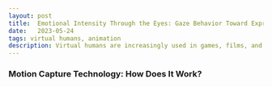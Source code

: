 ```yaml
---
layout: post
title:  Emotional Intensity Through the Eyes: Gaze Behavior Toward Expressive Virtual Avatars
date:   2023-05-24
tags: virtual humans, animation
description: Virtual humans are increasingly used in games, films, and interactive media. Yet, understanding the role of emotional intensity remains critical for expressive character design. This work investigates the gaze behavior in expressive virtual avatars with varying levels of facial expression intensity and light colors. Using eye tracking, we analyzed visual attention patterns as participants viewed avatars displaying three emotions (anger, disgust, and joy) at four intensity levels (neutral, low, medium, and high) under three light colors (white, red, and blue). Participants rated the perceived intensity of each expression while their gaze data was recorded. Results indicate that participants consistently distinguished between intensity levels, with higher ratings corresponding to more intense expressions. The eye region received the highest number of fixations and visits, though gaze distribution across facial features varied by emotion. Additionally, lighting color significantly affected pupil diameter.
---
```

### Motion Capture Technology: How Does It Work?

